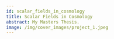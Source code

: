 ```yaml
---
id: scalar_fields_in_cosmology
title: Scalar Fields in Cosmology
abstract: My Masters Thesis.
image: /img/cover_images/project_1.jpeg
---
```

